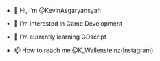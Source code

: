 - 👋 Hi, I’m @KevinAsgaryansyah
- 👀 I’m interested in Game Development
- 🌱 I’m currently learning GDscript
  
- 📫 How to reach me @K_Wallensteinz(Instagram)

<!---
KevinAsgaryansyah/KevinAsgaryansyah is a ✨ special ✨ repository because its `README.md` (this file) appears on your GitHub profile.
You can click the Preview link to take a look at your changes.
--->
